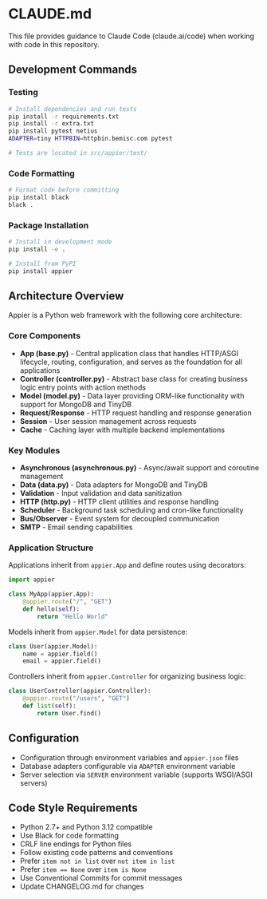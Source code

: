 # CLAUDE.md

This file provides guidance to Claude Code (claude.ai/code) when working with code in this repository.

## Development Commands

### Testing

```bash
# Install dependencies and run tests
pip install -r requirements.txt
pip install -r extra.txt
pip install pytest netius
ADAPTER=tiny HTTPBIN=httpbin.bemisc.com pytest

# Tests are located in src/appier/test/
```

### Code Formatting

```bash
# Format code before committing
pip install black
black .
```

### Package Installation

```bash
# Install in development mode
pip install -e .

# Install from PyPI
pip install appier
```

## Architecture Overview

Appier is a Python web framework with the following core architecture:

### Core Components

- **App (base.py)** - Central application class that handles HTTP/ASGI lifecycle, routing, configuration, and serves as the foundation for all applications
- **Controller (controller.py)** - Abstract base class for creating business logic entry points with action methods
- **Model (model.py)** - Data layer providing ORM-like functionality with support for MongoDB and TinyDB
- **Request/Response** - HTTP request handling and response generation
- **Session** - User session management across requests
- **Cache** - Caching layer with multiple backend implementations

### Key Modules

- **Asynchronous (asynchronous.py)** - Async/await support and coroutine management
- **Data (data.py)** - Data adapters for MongoDB and TinyDB
- **Validation** - Input validation and data sanitization
- **HTTP (http.py)** - HTTP client utilities and response handling
- **Scheduler** - Background task scheduling and cron-like functionality
- **Bus/Observer** - Event system for decoupled communication
- **SMTP** - Email sending capabilities

### Application Structure

Applications inherit from `appier.App` and define routes using decorators:

```python
import appier

class MyApp(appier.App):
    @appier.route("/", "GET")
    def hello(self):
        return "Hello World"
```

Models inherit from `appier.Model` for data persistence:

```python
class User(appier.Model):
    name = appier.field()
    email = appier.field()
```

Controllers inherit from `appier.Controller` for organizing business logic:

```python
class UserController(appier.Controller):
    @appier.route("/users", "GET")
    def list(self):
        return User.find()
```

## Configuration

- Configuration through environment variables and `appier.json` files
- Database adapters configurable via `ADAPTER` environment variable
- Server selection via `SERVER` environment variable (supports WSGI/ASGI servers)

## Code Style Requirements

- Python 2.7+ and Python 3.12 compatible
- Use Black for code formatting
- CRLF line endings for Python files
- Follow existing code patterns and conventions
- Prefer `item not in list` over `not item in list`
- Prefer `item == None` over `item is None`
- Use Conventional Commits for commit messages
- Update CHANGELOG.md for changes
